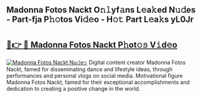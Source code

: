 ## Madonna Fotos Nackt O𝚗𝚕yf𝚊ns L𝚎a𝚔ed N𝚞𝚍es - Part-fja P𝚑𝚘tos Vi𝚍𝚎o - H𝚘𝚝 Part L𝚎a𝚔s yL0Jr

# <h2><a href="http://kf6cc1.oniu.top/?m=Madonna+Fotos+Nackt">🔗👉 🔴 Madonna Fotos Nackt P𝚑ot𝚘𝚜 V𝚒d𝚎o</a></h2>

[![Madonna Fotos Nackt Nu𝚍e𝚜](https://i.imgur.com/0qMVB7G.gif)](http://kf6cc1.oniu.top/?m=Madonna+Fotos+Nackt)
Digital content creator Madonna Fotos Nackt, famed for disseminating dance and lifestyle ideas, through performances and personal vlogs on social media. Motivational figure Madonna Fotos Nackt, famed for their exceptional accomplishments and dedication to creating a positive change in the world.  
